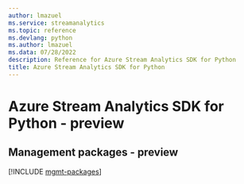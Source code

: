 ```yaml
---
author: lmazuel
ms.service: streamanalytics
ms.topic: reference
ms.devlang: python
ms.author: lmazuel
ms.data: 07/28/2022
description: Reference for Azure Stream Analytics SDK for Python
title: Azure Stream Analytics SDK for Python
---
```

# Azure Stream Analytics SDK for Python - preview

## Management packages - preview
[!INCLUDE [mgmt-packages](stream-analytics-mgmt-index.md)]